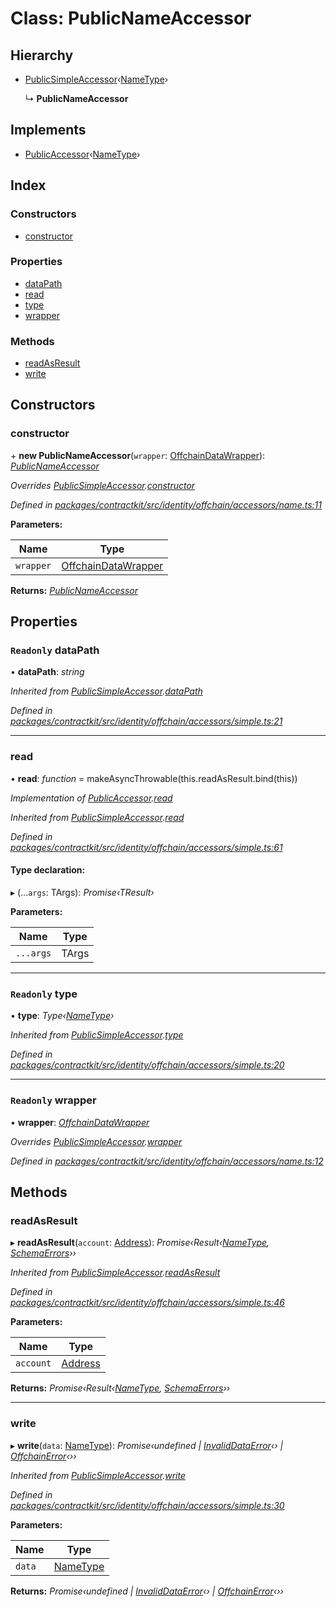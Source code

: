 # Class: PublicNameAccessor

## Hierarchy

* [PublicSimpleAccessor](_identity_offchain_accessors_simple_.publicsimpleaccessor.md)‹[NameType](../modules/_identity_offchain_accessors_name_.md#nametype)›

  ↳ **PublicNameAccessor**

## Implements

* [PublicAccessor](../interfaces/_identity_offchain_accessors_interfaces_.publicaccessor.md)‹[NameType](../modules/_identity_offchain_accessors_name_.md#nametype)›

## Index

### Constructors

* [constructor](_identity_offchain_accessors_name_.publicnameaccessor.md#constructor)

### Properties

* [dataPath](_identity_offchain_accessors_name_.publicnameaccessor.md#readonly-datapath)
* [read](_identity_offchain_accessors_name_.publicnameaccessor.md#read)
* [type](_identity_offchain_accessors_name_.publicnameaccessor.md#readonly-type)
* [wrapper](_identity_offchain_accessors_name_.publicnameaccessor.md#readonly-wrapper)

### Methods

* [readAsResult](_identity_offchain_accessors_name_.publicnameaccessor.md#readasresult)
* [write](_identity_offchain_accessors_name_.publicnameaccessor.md#write)

## Constructors

###  constructor

\+ **new PublicNameAccessor**(`wrapper`: [OffchainDataWrapper](_identity_offchain_data_wrapper_.offchaindatawrapper.md)): *[PublicNameAccessor](_identity_offchain_accessors_name_.publicnameaccessor.md)*

*Overrides [PublicSimpleAccessor](_identity_offchain_accessors_simple_.publicsimpleaccessor.md).[constructor](_identity_offchain_accessors_simple_.publicsimpleaccessor.md#constructor)*

*Defined in [packages/contractkit/src/identity/offchain/accessors/name.ts:11](https://github.com/celo-org/celo-monorepo/blob/master/packages/contractkit/src/identity/offchain/accessors/name.ts#L11)*

**Parameters:**

Name | Type |
------ | ------ |
`wrapper` | [OffchainDataWrapper](_identity_offchain_data_wrapper_.offchaindatawrapper.md) |

**Returns:** *[PublicNameAccessor](_identity_offchain_accessors_name_.publicnameaccessor.md)*

## Properties

### `Readonly` dataPath

• **dataPath**: *string*

*Inherited from [PublicSimpleAccessor](_identity_offchain_accessors_simple_.publicsimpleaccessor.md).[dataPath](_identity_offchain_accessors_simple_.publicsimpleaccessor.md#readonly-datapath)*

*Defined in [packages/contractkit/src/identity/offchain/accessors/simple.ts:21](https://github.com/celo-org/celo-monorepo/blob/master/packages/contractkit/src/identity/offchain/accessors/simple.ts#L21)*

___

###  read

• **read**: *function* = makeAsyncThrowable(this.readAsResult.bind(this))

*Implementation of [PublicAccessor](../interfaces/_identity_offchain_accessors_interfaces_.publicaccessor.md).[read](../interfaces/_identity_offchain_accessors_interfaces_.publicaccessor.md#read)*

*Inherited from [PublicSimpleAccessor](_identity_offchain_accessors_simple_.publicsimpleaccessor.md).[read](_identity_offchain_accessors_simple_.publicsimpleaccessor.md#read)*

*Defined in [packages/contractkit/src/identity/offchain/accessors/simple.ts:61](https://github.com/celo-org/celo-monorepo/blob/master/packages/contractkit/src/identity/offchain/accessors/simple.ts#L61)*

#### Type declaration:

▸ (...`args`: TArgs): *Promise‹TResult›*

**Parameters:**

Name | Type |
------ | ------ |
`...args` | TArgs |

___

### `Readonly` type

• **type**: *Type‹[NameType](../modules/_identity_offchain_accessors_name_.md#nametype)›*

*Inherited from [PublicSimpleAccessor](_identity_offchain_accessors_simple_.publicsimpleaccessor.md).[type](_identity_offchain_accessors_simple_.publicsimpleaccessor.md#readonly-type)*

*Defined in [packages/contractkit/src/identity/offchain/accessors/simple.ts:20](https://github.com/celo-org/celo-monorepo/blob/master/packages/contractkit/src/identity/offchain/accessors/simple.ts#L20)*

___

### `Readonly` wrapper

• **wrapper**: *[OffchainDataWrapper](_identity_offchain_data_wrapper_.offchaindatawrapper.md)*

*Overrides [PublicSimpleAccessor](_identity_offchain_accessors_simple_.publicsimpleaccessor.md).[wrapper](_identity_offchain_accessors_simple_.publicsimpleaccessor.md#readonly-wrapper)*

*Defined in [packages/contractkit/src/identity/offchain/accessors/name.ts:12](https://github.com/celo-org/celo-monorepo/blob/master/packages/contractkit/src/identity/offchain/accessors/name.ts#L12)*

## Methods

###  readAsResult

▸ **readAsResult**(`account`: [Address](../modules/_base_.md#address)): *Promise‹Result‹[NameType](../modules/_identity_offchain_accessors_name_.md#nametype), [SchemaErrors](../modules/_identity_offchain_accessors_errors_.md#schemaerrors)››*

*Inherited from [PublicSimpleAccessor](_identity_offchain_accessors_simple_.publicsimpleaccessor.md).[readAsResult](_identity_offchain_accessors_simple_.publicsimpleaccessor.md#readasresult)*

*Defined in [packages/contractkit/src/identity/offchain/accessors/simple.ts:46](https://github.com/celo-org/celo-monorepo/blob/master/packages/contractkit/src/identity/offchain/accessors/simple.ts#L46)*

**Parameters:**

Name | Type |
------ | ------ |
`account` | [Address](../modules/_base_.md#address) |

**Returns:** *Promise‹Result‹[NameType](../modules/_identity_offchain_accessors_name_.md#nametype), [SchemaErrors](../modules/_identity_offchain_accessors_errors_.md#schemaerrors)››*

___

###  write

▸ **write**(`data`: [NameType](../modules/_identity_offchain_accessors_name_.md#nametype)): *Promise‹undefined | [InvalidDataError](_identity_offchain_accessors_errors_.invaliddataerror.md)‹› | [OffchainError](_identity_offchain_accessors_errors_.offchainerror.md)‹››*

*Inherited from [PublicSimpleAccessor](_identity_offchain_accessors_simple_.publicsimpleaccessor.md).[write](_identity_offchain_accessors_simple_.publicsimpleaccessor.md#write)*

*Defined in [packages/contractkit/src/identity/offchain/accessors/simple.ts:30](https://github.com/celo-org/celo-monorepo/blob/master/packages/contractkit/src/identity/offchain/accessors/simple.ts#L30)*

**Parameters:**

Name | Type |
------ | ------ |
`data` | [NameType](../modules/_identity_offchain_accessors_name_.md#nametype) |

**Returns:** *Promise‹undefined | [InvalidDataError](_identity_offchain_accessors_errors_.invaliddataerror.md)‹› | [OffchainError](_identity_offchain_accessors_errors_.offchainerror.md)‹››*
